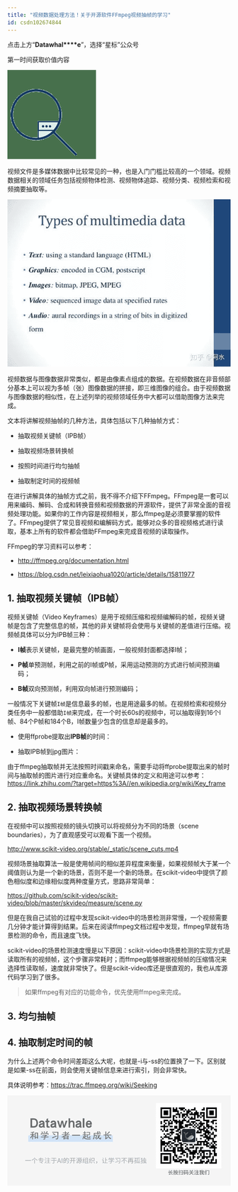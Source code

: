 ```yaml
---
title: "视频数据处理方法！关于开源软件FFmpeg视频抽帧的学习"
id: csdn102674844
---
```


点击上方“**Datawhal****e**”，选择“星标”公众号

第一时间获取价值内容

![640?](../img/8848b38b8e7e18a790e4a60c44ba9cb3.png)

视频文件是多媒体数据中比较常见的一种，也是入门门槛比较高的一个领域。视频数据相关的领域任务包括视频物体检测、视频物体追踪、视频分类、视频检索和视频摘要抽取等。

![640?wx_fmt=jpeg](../img/f5aab0ed231afc6d0a379ee24c910fd6.png)

视频数据与图像数据非常类似，都是由像素点组成的数据。在视频数据在非音频部分基本上可以视为多帧（张）图像数据的拼接，即三维图像的组合。由于视频数据与图像数据的相似性，在上述列举的视频领域任务中大都可以借助图像方法来完成。

文本将讲解视频抽帧的几种方法，具体包括以下几种抽帧方式：

*   抽取视频关键帧（IPB帧）

*   抽取视频场景转换帧

*   按照时间进行均匀抽帧

*   抽取制定时间的视频帧

在进行讲解具体的抽帧方式之前，我不得不介绍下FFmpeg。FFmpeg是一套可以用来编码、解码、合成和转换音频和视频数据的开源软件，提供了非常全面的音视频处理功能。如果你的工作内容是视频相关，那么ffmpeg是必须要掌握的软件了。FFmpeg提供了常见音视频和编解码方式，能够对众多的音视频格式进行读取，基本上所有的软件都会借助FFmpeg来完成音视频的读取操作。

FFmpeg的学习资料可以参考：

*   http://ffmpeg.org/documentation.html

*   https://blog.csdn.net/leixiaohua1020/article/details/15811977

## 1\. 抽取视频关键帧（IPB帧）

视频关键帧（Video Keyframes）是用于视频压缩和视频编解码的帧，视频关键帧是包含了完整信息的帧，其他的非关键帧将会使用与关键帧的差值进行压缩。视频帧具体可以分为IPB帧三种：

*   **I帧**表示关键帧，是最完整的帧画面，一般视频封面都选择I帧；

*   **P帧**单预测帧，利用之前的I帧或P帧，采用运动预测的方式进行帧间预测编码；

*   **B帧**双向预测帧，利用双向帧进行预测编码；

一般情况下关键帧`I帧`是信息最多的帧，也是用途最多的帧。在视频检索和视频分类任务中一般都借助`I帧`来完成，在一个时长60s的视频中，可以抽取得到16个I帧、84个P帧和184个B，I帧数量少包含的信息却是最多的。

*   使用ffprobe提取出**IPB帧**的时间：

*   抽取IPB帧到jpg图片：

由于ffmpeg抽取帧并无法按照时间戳来命名，需要手动将ffprobe提取出来的帧时间与抽取帧的图片进行对应重命名。关键帧具体的定义和用途可以参考：https://link.zhihu.com/?target=https%3A//en.wikipedia.org/wiki/Key_frame

## 2\. 抽取视频场景转换帧

在视频中可以按照视频的镜头切换可以将视频分为不同的场景（scene boundaries），为了直观感受可以观看下面一个视频。

http://www.scikit-video.org/stable/_static/scene_cuts.mp4

视频场景抽取算法一般是使用帧间的相似差异程度来衡量，如果视频帧大于某一个阈值则认为是一个新的场景，否则不是一个新的场景。在scikit-video中提供了颜色相似度和边缘相似度两种度量方式，思路非常简单：

https://github.com/scikit-video/scikit-video/blob/master/skvideo/measure/scene.py

但是在我自己试验的过程中发现scikit-video中的场景检测非常慢，一个视频需要几分钟才能计算得到结果。后来在阅读ffmpeg文档过程中发现，ffmpeg早就有场景检测的命令，而且速度飞快。

scikit-video的场景检测速度慢是以下原因：scikit-video中场景检测的实现方式是读取所有的视频帧，这个步骤非常耗时；而ffmpeg能够根据视频帧的压缩情况来选择性读取帧，速度就非常快了。但是scikit-video库还是很直观的，我也从库源代码学习到了很多。

> 如果ffmpeg有对应的功能命令，优先使用ffmpeg来完成。

## 3\. 均匀抽帧

## 4\. 抽取制定时间的帧

为什么上述两个命令时间差距这么大呢，也就是-i与-ss的位置换了一下。区别就是如果-ss在前面，则会使用关键帧信息来进行索引，则会非常快。

具体说明参考：https://trac.ffmpeg.org/wiki/Seeking

![640?wx_fmt=png](../img/77a102cc644938ab22bb0df9802930a8.png)